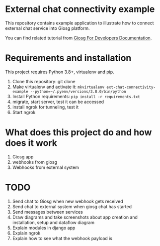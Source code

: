# External chat connectivity example

This repository contains example application to illustrate how to connect external chat service into Giosg platform.

You can find related tutorial from [Giosg For Developers Documentation](https://docs.giosg.com/tutorials/messaging/external_visitor_chat/).


# Requirements and installation
This project requires Python 3.8+, virtualenv and pip.

1. Clone this repository: git clone
2. Make virtualenv and activate it: `mkvirtualenv ext-chat-connectivity-example --python=~/.pyenv/versions/3.8.0/bin/python`
3. Install Python requirements: `pip install -r requirements.txt`
4. migrate, start server, test it can be accessed
5. install ngrok for tunneling, test it
6. Start ngrok


# What does this project do and how does it work
1. Giosg app
2. webhooks from giosg
3. Webhooks from external system

# TODO
1. Send chat to Giosg when new webhook gets received
2. Send chat to external system when giosg chat has started
3. Send messages between services
4. Draw diagrams and take screenshots about app creation and installation, setup and dataflow diagram
5. Explain modules in django app
6. Explain ngrok
7. Explain how to see what the webhook payload is